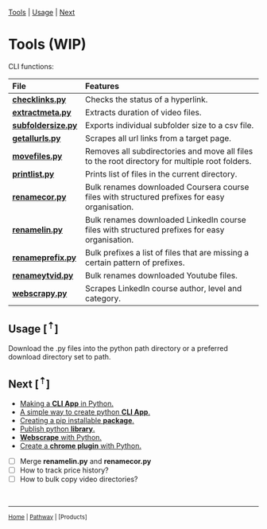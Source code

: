 [Tools](#tools-wip-) | [Usage](#usage-) | [Next](#next-)

# Tools (WIP)

CLI functions:

|File|Features|
|:---|:---|
|[**checklinks.py**]|Checks the status of a hyperlink.|
|[**extractmeta.py**]|Extracts duration of video files.|
|[**subfoldersize.py**]|Exports individual subfolder size to a csv file.|
|[**getallurls.py**]|Scrapes all url links from a target page.|
|[**movefiles.py**]|Removes all subdirectories and move all files to the root directory for multiple root folders.|
|[**printlist.py**]|Prints list of files in the current directory.|
|[**renamecor.py**]|Bulk renames downloaded Coursera course files with structured prefixes for easy organisation.|
|[**renamelin.py**]|Bulk renames downloaded LinkedIn course files with structured prefixes for easy organisation.|
|[**renameprefix.py**]|Bulk prefixes a list of files that are missing a certain pattern of prefixes.|
|[**renameytvid.py**]|Bulk renames downloaded Youtube files.|
|[**webscrapy.py**]|Scrapes LinkedIn course author, level and category.|

## Usage [<sup>⇡</sup>]
Download the .py files into the python path directory or a preferred download directory set to path.

[**checklinks.py**]: https://github.com/ry4nyeo/python/blob/main/files/checklinks.py
[**extractmeta.py**]: https://github.com/ry4nyeo/python/blob/main/files/extractmeta.py
[**subfoldersize.py**]: https://github.com/ry4nyeo/python/blob/main/files/subfoldersize.py
[**getallurls.py**]: https://github.com/ry4nyeo/python/blob/main/files/getallurls.py
[**movefiles.py**]: https://github.com/ry4nyeo/python/blob/main/files/movefiles.py
[**printlist.py**]: https://github.com/ry4nyeo/python/blob/main/files/printlist.py
[**renamecor.py**]: https://github.com/ry4nyeo/python/blob/main/files/renamecor.py
[**renamelin.py**]: https://github.com/ry4nyeo/python/blob/main/files/renamelin.py
[**renameprefix.py**]: https://github.com/ry4nyeo/python/blob/main/files/renameprefix.py
[**renameytvid.py**]: https://github.com/ry4nyeo/python/blob/main/files/renameytvid.py
[**webscrapy.py**]: https://github.com/ry4nyeo/python/blob/main/files/webscrapy.py

## Next [<sup>⇡</sup>]

- [Making a **CLI App** in Python.](https://medium.com/@adrian.td96/making-a-cli-application-in-python-a9c7978db54e)
- [A simple way to create python **CLI App**.](https://towardsdatascience.com/a-simple-way-to-create-python-cli-app-1a4492c164b6)
- [Creating a pip installable **package**.](https://betterscientificsoftware.github.io/python-for-hpc/tutorials/python-pypi-packaging/)
- [Publish python **library**.](https://towardsdatascience.com/deep-dive-create-and-publish-your-first-python-library-f7f618719e14)
- [**Webscrape** with Python.](https://towardsdatascience.com/how-to-web-scrape-with-python-in-4-minutes-bc49186a8460)
- [Create a **chrome plugin** with Python.](https://pythonspot.com/create-a-chrome-plugin-with-python/)
- [ ] Merge <b>renamelin.py</b> and <b>renamecor.py</b>
- [ ] How to track price history?
- [ ] How to bulk copy video directories?

<br>

---

<sup>[Home] | [Pathway] | [Products]</sup>

[Home]:https://github.com/ry4nyeo/python
[Pathway]:https://github.com/ry4nyeo/python/blob/main/pages/pathway.md
[Pipeline]:https://github.com/ry4nyeo/python/blob/main/pages/products.md
[<sup>·</sup>]: #